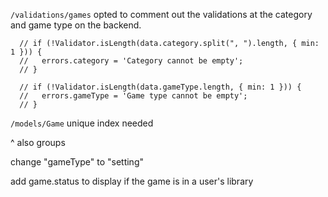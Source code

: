 

`/validations/games` opted to comment out the validations at the category and game type on the backend.
  ```JS
    // if (!Validator.isLength(data.category.split(", ").length, { min: 1 })) {
    //   errors.category = 'Category cannot be empty';
    // }

    // if (!Validator.isLength(data.gameType.length, { min: 1 })) {
    //   errors.gameType = 'Game type cannot be empty';
    // }
  ```


`/models/Game` unique index needed

^ also groups


change "gameType" to "setting"

add game.status to display if the game is in a user's library

<!-- `/routes/users` when you create a user automatically add a set of free/online games
  - double check update user -->